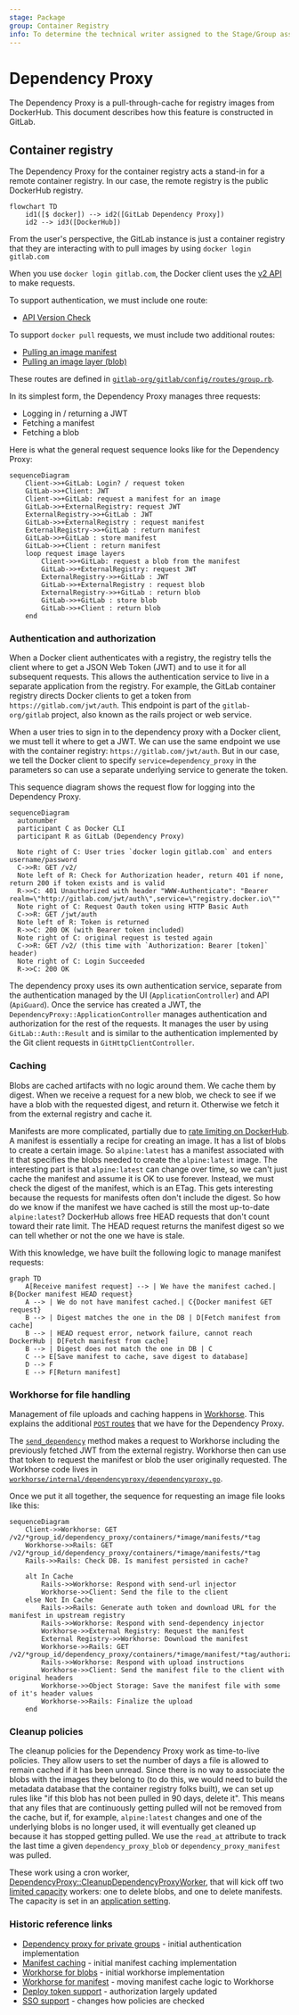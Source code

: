 ```yaml
---
stage: Package
group: Container Registry
info: To determine the technical writer assigned to the Stage/Group associated with this page, see https://about.gitlab.com/handbook/product/ux/technical-writing/#assignments
---
```


# Dependency Proxy

The Dependency Proxy is a pull-through-cache for registry images from DockerHub. This document describes how this
feature is constructed in GitLab.

## Container registry

The Dependency Proxy for the container registry acts a stand-in for a remote container registry. In our case,
the remote registry is the public DockerHub registry.

```mermaid
flowchart TD
    id1([$ docker]) --> id2([GitLab Dependency Proxy])
    id2 --> id3([DockerHub])
```

From the user's perspective, the GitLab instance is just a container registry that they are interacting with to
pull images by using `docker login gitlab.com`

When you use `docker login gitlab.com`, the Docker client uses the [v2 API](https://docs.docker.com/registry/spec/api/)
to make requests.

To support authentication, we must include one route:

- [API Version Check](https://docs.docker.com/registry/spec/api/#api-version-check)

To support `docker pull` requests, we must include two additional routes:

- [Pulling an image manifest](https://docs.docker.com/registry/spec/api/#pulling-an-image-manifest)
- [Pulling an image layer (blob)](https://docs.docker.com/registry/spec/api/#pulling-a-layer)

These routes are defined in [`gitlab-org/gitlab/config/routes/group.rb`](https://gitlab.com/gitlab-org/gitlab/-/blob/3f76455ac9cf90a927767e55c837d6b07af818df/config/routes/group.rb#L164-175).

In its simplest form, the Dependency Proxy manages three requests:

- Logging in / returning a JWT
- Fetching a manifest
- Fetching a blob

Here is what the general request sequence looks like for the Dependency Proxy:

```mermaid
sequenceDiagram
    Client->>+GitLab: Login? / request token
    GitLab->>+Client: JWT
    Client->>+GitLab: request a manifest for an image
    GitLab->>+ExternalRegistry: request JWT
    ExternalRegistry->>+GitLab : JWT
    GitLab->>+ExternalRegistry : request manifest
    ExternalRegistry->>+GitLab : return manifest
    GitLab->>+GitLab : store manifest
    GitLab->>+Client : return manifest
    loop request image layers
        Client->>+GitLab: request a blob from the manifest
        GitLab->>+ExternalRegistry: request JWT
        ExternalRegistry->>+GitLab : JWT
        GitLab->>+ExternalRegistry : request blob
        ExternalRegistry->>+GitLab : return blob
        GitLab->>+GitLab : store blob
        GitLab->>+Client : return blob
    end
```

### Authentication and authorization

When a Docker client authenticates with a registry, the registry tells the client where to get a JSON Web Token
(JWT) and to use it for all subsequent requests. This allows the authentication service to live in a separate
application from the registry. For example, the GitLab container registry directs Docker clients to get a token
from `https://gitlab.com/jwt/auth`. This endpoint is part of the `gitlab-org/gitlab` project, also known as the
rails project or web service.

When a user tries to sign in to the dependency proxy with a Docker client, we must tell it where to get a JWT. We
can use the same endpoint we use with the container registry: `https://gitlab.com/jwt/auth`. But in our case,
we tell the Docker client to specify `service=dependency_proxy` in the parameters so can use a separate underlying
service to generate the token.

This sequence diagram shows the request flow for logging into the Dependency Proxy.

```mermaid
sequenceDiagram
  autonumber
  participant C as Docker CLI
  participant R as GitLab (Dependency Proxy)

  Note right of C: User tries `docker login gitlab.com` and enters username/password
  C->>R: GET /v2/
  Note left of R: Check for Authorization header, return 401 if none, return 200 if token exists and is valid
  R->>C: 401 Unauthorized with header "WWW-Authenticate": "Bearer realm=\"http://gitlab.com/jwt/auth\",service=\"registry.docker.io\""
  Note right of C: Request Oauth token using HTTP Basic Auth
  C->>R: GET /jwt/auth
  Note left of R: Token is returned
  R->>C: 200 OK (with Bearer token included)
  Note right of C: original request is tested again
  C->>R: GET /v2/ (this time with `Authorization: Bearer [token]` header)
  Note right of C: Login Succeeded
  R->>C: 200 OK
```

The dependency proxy uses its own authentication service, separate from the authentication managed by the UI
(`ApplicationController`) and API (`ApiGuard`). Once the service has created a JWT, the `DependencyProxy::ApplicationController`
manages authentication and authorization for the rest of the requests. It manages the user by using `GitLab::Auth::Result` and
is similar to the authentication implemented by the Git client requests in `GitHttpClientController`.

### Caching

Blobs are cached artifacts with no logic around them. We cache them by digest. When we receive a request for a new blob,
we check to see if we have a blob with the requested digest, and return it. Otherwise we fetch it from the external
registry and cache it.

Manifests are more complicated, partially due to [rate limiting on DockerHub](https://www.docker.com/increase-rate-limits/).
A manifest is essentially a recipe for creating an image. It has a list of blobs to create a certain image. So
`alpine:latest` has a manifest associated with it that specifies the blobs needed to create the `alpine:latest`
image. The interesting part is that `alpine:latest` can change over time, so we can't just cache the manifest and
assume it is OK to use forever. Instead, we must check the digest of the manifest, which is an ETag. This gets
interesting because the requests for manifests often don't include the digest. So how do we know if the manifest
we have cached is still the most up-to-date `alpine:latest`? DockerHub allows free HEAD requests that don't count
toward their rate limit. The HEAD request returns the manifest digest so we can tell whether or not the one we
have is stale.

With this knowledge, we have built the following logic to manage manifest requests:

```mermaid
graph TD
    A[Receive manifest request] --> | We have the manifest cached.| B{Docker manifest HEAD request}
    A --> | We do not have manifest cached.| C{Docker manifest GET request}
    B --> | Digest matches the one in the DB | D[Fetch manifest from cache]
    B --> | HEAD request error, network failure, cannot reach DockerHub | D[Fetch manifest from cache]
    B --> | Digest does not match the one in DB | C
    C --> E[Save manifest to cache, save digest to database]
    D --> F
    E --> F[Return manifest]
```

### Workhorse for file handling

Management of file uploads and caching happens in [Workhorse](../workhorse/index.md). This explains the additional
[`POST` routes](https://gitlab.com/gitlab-org/gitlab/-/blob/3f76455ac9cf90a927767e55c837d6b07af818df/config/routes/group.rb#L170-173)
that we have for the Dependency Proxy.

The [`send_dependency`](https://gitlab.com/gitlab-org/gitlab/-/blob/7359d23f4e078479969c872924150219c6f1665f/app/helpers/workhorse_helper.rb#L46-53)
method makes a request to Workhorse including the previously fetched JWT from the external registry. Workhorse then
can use that token to request the manifest or blob the user originally requested. The Workhorse code lives in
[`workhorse/internal/dependencyproxy/dependencyproxy.go`](https://gitlab.com/gitlab-org/gitlab/-/blob/b8f44a8f3c26efe9932c2ada2df75ef7acb8417b/workhorse/internal/dependencyproxy/dependencyproxy.go#L4).

Once we put it all together, the sequence for requesting an image file looks like this:

```mermaid
sequenceDiagram
    Client->>Workhorse: GET /v2/*group_id/dependency_proxy/containers/*image/manifests/*tag
    Workhorse->>Rails: GET /v2/*group_id/dependency_proxy/containers/*image/manifests/*tag
    Rails->>Rails: Check DB. Is manifest persisted in cache?

    alt In Cache
        Rails->>Workhorse: Respond with send-url injector
        Workhorse->>Client: Send the file to the client
    else Not In Cache
        Rails->>Rails: Generate auth token and download URL for the manifest in upstream registry
        Rails->>Workhorse: Respond with send-dependency injector
        Workhorse->>External Registry: Request the manifest
        External Registry->>Workhorse: Download the manifest
        Workhorse->>Rails: GET /v2/*group_id/dependency_proxy/containers/*image/manifest/*tag/authorize
        Rails->>Workhorse: Respond with upload instructions
        Workhorse->>Client: Send the manifest file to the client with original headers
        Workhorse->>Object Storage: Save the manifest file with some of it's header values
        Workhorse->>Rails: Finalize the upload
    end
```

### Cleanup policies

The cleanup policies for the Dependency Proxy work as time-to-live policies. They allow users to set the number
of days a file is allowed to remain cached if it has been unread. Since there is no way to associate the blobs
with the images they belong to (to do this, we would need to build the metadata database that the container registry
folks built), we can set up rules like "if this blob has not been pulled in 90 days, delete it". This means that
any files that are continuously getting pulled will not be removed from the cache, but if, for example,
`alpine:latest` changes and one of the underlying blobs is no longer used, it will eventually get cleaned up
because it has stopped getting pulled. We use the `read_at` attribute to track the last time a given
`dependency_proxy_blob` or `dependency_proxy_manifest` was pulled.

These work using a cron worker, [DependencyProxy::CleanupDependencyProxyWorker](https://gitlab.com/gitlab-org/gitlab/-/blob/7359d23f4e078479969c872924150219c6f1665f/app/workers/dependency_proxy/cleanup_dependency_proxy_worker.rb#L4),
that will kick off two [limited capacity](../sidekiq/limited_capacity_worker.md) workers: one to delete blobs,
and one to delete manifests. The capacity is set in an [application setting](settings.md#container-registry).

### Historic reference links

- [Dependency proxy for private groups](https://gitlab.com/gitlab-org/gitlab/-/merge_requests/46042) - initial authentication implementation
- [Manifest caching](https://gitlab.com/gitlab-org/gitlab/-/issues/241639) - initial manifest caching implementation
- [Workhorse for blobs](https://gitlab.com/gitlab-org/gitlab/-/merge_requests/71890) - initial workhorse implementation
- [Workhorse for manifest](https://gitlab.com/gitlab-org/gitlab/-/merge_requests/73033) - moving manifest cache logic to Workhorse
- [Deploy token support](https://gitlab.com/gitlab-org/gitlab/-/merge_requests/64363) - authorization largely updated
- [SSO support](https://gitlab.com/gitlab-org/gitlab/-/merge_requests/67373) - changes how policies are checked
